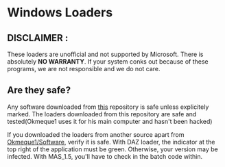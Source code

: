 # Windows Loaders

## DISCLAIMER : 

These loaders are unofficial and not supported by Microsoft. There is absolutely **NO WARRANTY**. If your system conks out because of these programs, we are not responsible and we do not care.

## Are they safe?

Any software downloaded from [this](https://github.com/GamerSoft24/Software) repository is safe unless explicitely marked. The loaders downloaded from this repository are safe and tested(Okmeque1 uses it for his main computer and hasn't been hacked)

If you downloaded the loaders from another source apart from [Okmeque1/Software](https://github.com/Okmeque1/Software), verify it is safe. With DAZ loader, the indicator at the top right of the application must be green. Otherwise, your version may be infected. With MAS_1.5, you'll have to check in the batch code within.
                                                                                                                                                                                           
                                                                                                                                                                                           
